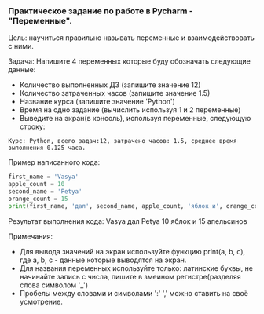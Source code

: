 ### Практическое задание по работе в Pycharm - "Переменные".

Цель: научиться правильно называть переменные и взаимодействовать с ними.

Задача:
Напишите 4 переменных которые буду обозначать следующие данные:
- Количество выполненных ДЗ (запишите значение 12)
- Количество затраченных часов (запишите значение 1.5)
- Название курса (запишите значение 'Python')
- Время на одно задание (вычислить используя 1 и 2 переменные)
- Выведите на экран(в консоль), используя переменные, следующую строку:
```
Курс: Python, всего задач:12, затрачено часов: 1.5, среднее время выполнения 0.125 часа.
```

Пример написанного кода:
```python
first_name = 'Vasya'
apple_count = 10
second_name = 'Petya'
orange_count = 15
print(first_name, 'дал', second_name, apple_count, 'яблок и', orange_count, 'апельсинов')
```

Результат выполнения кода:
Vasya дал Petya 10 яблок и 15 апельсинов

Примечания:
- Для вывода значений на экран используйте функцию print(a, b, c), где a, b, c - данные которые выводятся на экран.
- Для названия переменных используйте только: латинские буквы, не начинайте запись с числа, пишите в змеином регистре(разделяя слова символом '_')
- Пробелы между словами и символами ':' ',' можно ставить на своё усмотрение.